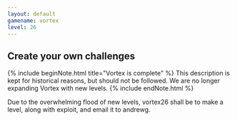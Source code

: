 ```yaml
---
layout: default
gamename: vortex
level: 26
---
```

Create your own challenges
--------------------------
{% include beginNote.html title="Vortex is complete" %}
This description is kept for historical reasons, but should not be followed.
We are no longer expanding Vortex with new levels.
{% include endNote.html %}

Due to the overwhelming flood of new levels, vortex26 shall be to
make a level, along with exploit, and email it to andrewg.
